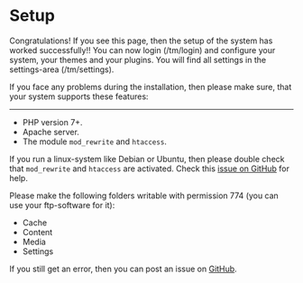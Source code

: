 # Setup

Congratulations! If you see this page, then the setup of the system has worked successfully!! You can now login (/tm/login) and configure your system, your themes and your plugins. You will find all settings in the settings-area (/tm/settings).

If you face any problems during the installation, then please make sure, that your system supports these features:

---

- PHP version 7+.
- Apache server.
- The module `mod_rewrite` and `htaccess`.

If you run a linux-system like Debian or Ubuntu, then please double check that `mod_rewrite` and `htaccess` are activated. Check this [issue on GitHub](https://github.com/typemill/typemill/issues/16) for help.

Please make the following folders writable with permission 774 (you can use your ftp-software for it):

- Cache
- Content
- Media
- Settings

If you still get an error, then you can post an issue on [GitHub](https://github.com/typemill/typemill).

